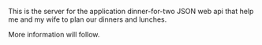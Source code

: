 This is the server for the application dinner-for-two
JSON web api that help me and my wife to plan our dinners and lunches.

More information will follow.

